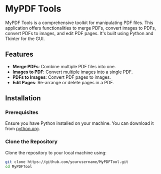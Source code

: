 # MyPDF Tools

MyPDF Tools is a comprehensive toolkit for 
manipulating PDF files. This application offers functionalities to merge PDFs, convert images to PDFs, convert PDFs to images, and edit PDF pages. It's built using Python and Tkinter for the GUI.

## Features

- **Merge PDFs**: Combine multiple PDF files into one.
- **Images to PDF**: Convert multiple images into a single PDF.
- **PDFs to Images**: Convert PDF pages to images.
- **Edit Pages**: Re-arrange or delete pages in a PDF.

## Installation

### Prerequisites

Ensure you have Python installed on your machine. You can download it from [python.org](https://www.python.org/).

### Clone the Repository

Clone the repository to your local machine using:

```bash
git clone https://github.com/yourusername/MyPDFTool.git
cd MyPDFTool

